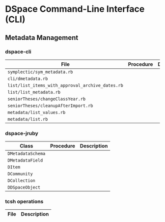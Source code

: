 # DSpace Command-Line Interface (CLI)
## Metadata Management

### dspace-cli
| File | Procedure | Description | 
| --- | --- | --- |
| `symplectic/sym_metadata.rb` | | |
| `cli/dmetadata.rb` | | |
| `list/list_items_with_approval_archive_dates.rb` | | |
| `list/list_metadata.rb` | | |
| `seniorTheses/changeClassYear.rb` | | |
| `seniorTheses/cleanupAfterImport.rb` | | |
| `metadata/list_values.rb` | | |
| `metadata/list.rb` | | |

### dspace-jruby
| Class | Procedure | Description | 
| --- | --- | --- |
| `DMetadataSchema` |  |  |
| `DMetadataField` |  |  |
| `DItem` |  |  |
| `DCommunity` |  |  |
| `DCollection` |  |  |
| `DDSpaceObject` |  |  |

### tcsh operations
| File | Description | 
| --- | --- |